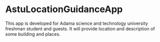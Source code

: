 # AstuLocationGuidanceApp
This app is developed for Adama science and technology university freshman student and guests.
It will provide location and description of some building and places. 
